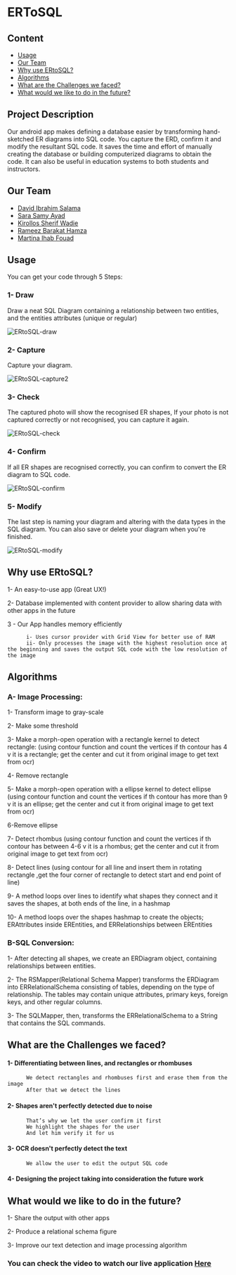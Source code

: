 # ERToSQL

## Content
- [Usage](#usage)
- [Our Team](#our-team)
- [Why use ERtoSQL?](#why-use-ertosql)
- [Algorithms](#algorithms)
- [What are the Challenges we faced?](#what-are-the-challenges-we-faced)
- [What would we like to do in the future?](#what-would-we-like-to-do-in-the-future)
## Project Description
Our android app makes defining a database easier by transforming hand-sketched ER diagrams into SQL code.
You capture the ERD, confirm it and modify the resultant SQL code.
It saves the time and effort of manually creating the database or building computerized diagrams to obtain the code.
It can also be useful in education systems to both students and instructors.
## Our Team
* [David Ibrahim Salama](https://github.com/DavidIbrahim)
* [Sara Samy Ayad](https://github.com/SaraSamyAyad)
* [Kirollos Sherif Wadie](https://github.com/KirollosWadie)
* [Rameez Barakat Hamza](https://github.com/Rameez-Barakat)
* [Martina Ihab Fouad](https://github.com/martinaihab)

## Usage
You can get your code through 5 Steps:
### 1- Draw
Draw a neat SQL Diagram containing a relationship between two entities, and the entities attributes (unique or regular)

![ERtoSQL-draw](https://user-images.githubusercontent.com/33926255/57221804-bf1a6600-7000-11e9-8f3f-e2ed1f1f684a.png)

### 2- Capture
Capture your diagram.

![ERtoSQL-capture2](https://user-images.githubusercontent.com/33926255/57222442-de19f780-7002-11e9-867a-2f6e4d0e6478.png)

### 3- Check
The captured photo will show the recognised ER shapes, If your photo is not captured correctly or not recognised, you can capture it again.

![ERtoSQL-check](https://user-images.githubusercontent.com/33926255/57222484-0c97d280-7003-11e9-8c1e-fcbc328e8527.png)

### 4- Confirm
If all ER shapes are recognised correctly, you can confirm to convert the ER diagram to SQL code.

![ERtoSQL-confirm](https://user-images.githubusercontent.com/33926255/57222544-4b2d8d00-7003-11e9-89e2-98bddc58da66.png)


### 5- Modify
The last step is naming your diagram and altering with the data types in the SQL diagram. You can also save or delete your diagram when you're finished.

![ERtoSQL-modify](https://user-images.githubusercontent.com/33926255/57222593-6ef0d300-7003-11e9-950c-e4d1975a9dc3.png)

## Why use ERtoSQL?
1- An easy-to-use app (Great UX!)

2- Database implemented with content provider to allow sharing data with other apps in the future

3 - Our App handles memory efficiently
          
          i- Uses cursor provider with Grid View for better use of RAM
          ii- Only processes the image with the highest resolution once at the beginning and saves the output SQL code with the low resolution of the image
## Algorithms
### A- Image Processing:
1- Transform image to gray-scale

2- Make some threshold

3- Make a morph-open operation with a rectangle kernel to detect rectangle:
(using contour function and count the vertices if th contour has 4 v it is a rectangle;
get the center and cut it from original image to get text from ocr)

4- Remove rectangle

5- Make a morph-open operation with a ellipse kernel to detect ellipse
(using contour function and count the vertices if th contour has more than 9 v it is an ellipse;
get the center and cut it from original image to get text from ocr)

6-Remove ellipse 

7- Detect rhombus
(using contour function and count the vertices if th contour has between 4-6 v it is a rhombus;
get the center and cut it from original image to get text from ocr)

8- Detect lines (using contour for all line  and insert them in rotating rectangle ,get the four corner of rectangle to detect start and end point of line)

9- A method loops over lines to identify what shapes they connect and it saves the shapes, at both ends of the line, in a hashmap

10- A method loops over the shapes hashmap to create the objects; ERAttributes inside EREntities, and ERRelationships between EREntities
### B-SQL Conversion:
1- After detecting all shapes, we create an ERDiagram object, containing relationships between entities.

2- The RSMapper(Relational Schema Mapper) transforms the ERDiagram into ERRelationalSchema consisting of tables, depending on the type of relationship. The tables may contain unique attributes, primary keys, foreign keys, and other regular columns.

3- The SQLMapper, then, transforms the ERRelationalSchema to a String that contains the SQL commands.

## What are the Challenges we faced?
#### 1- Differentiating between lines, and rectangles or rhombuses

          We detect rectangles and rhombuses first and erase them from the image
          After that we detect the lines
#### 2- Shapes aren't perfectly detected due to noise

          That’s why we let the user confirm it first
          We highlight the shapes for the user 
          And let him verify it for us
#### 3- OCR doesn't perfectly detect the text
          We allow the user to edit the output SQL code
#### 4- Designing the project taking into consideration the future work
## What would we like to do in the future?
1- Share the output with other apps

2- Produce a relational schema figure

3- Improve our text detection and image processing algorithm





### You can check the video to watch our live application [Here](https://www.facebook.com/kiro.wadie/videos/10215915202087735/)






          

       

